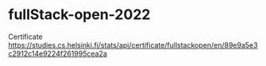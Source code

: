 # fullStack-open-2022
Certificate
https://studies.cs.helsinki.fi/stats/api/certificate/fullstackopen/en/89e9a5e3c2912c14e9224f261995cea2a
